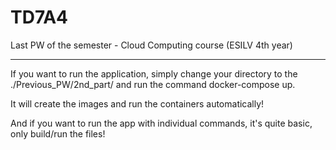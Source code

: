 # TD7A4
Last PW of the semester - Cloud Computing course (ESILV 4th year)

---

If you want to run the application, simply change your directory to the ./Previous_PW/2nd_part/ and run the command docker-compose up.

It will create the images and run the containers automatically!

And if you want to run the app with individual commands, it's quite basic, only build/run the files!